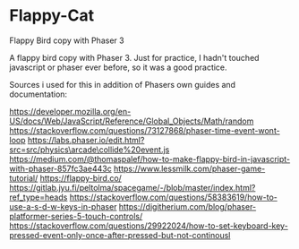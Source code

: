 # Flappy-Cat
Flappy Bird copy with Phaser 3

A flappy bird copy with Phaser 3. Just for practice, I hadn't touched javascript or phaser ever before, so it was a good practice. 

Sources i used for this in addition of Phasers own guides and documentation:

https://developer.mozilla.org/en-US/docs/Web/JavaScript/Reference/Global_Objects/Math/random
https://stackoverflow.com/questions/73127868/phaser-time-event-wont-loop
https://labs.phaser.io/edit.html?src=src/physics\arcade\collide%20event.js
https://medium.com/@thomaspalef/how-to-make-flappy-bird-in-javascript-with-phaser-857fc3ae443c
https://www.lessmilk.com/phaser-game-tutorial/
https://flappy-bird.co/
https://gitlab.jyu.fi/peltolma/spacegame/-/blob/master/index.html?ref_type=heads
https://stackoverflow.com/questions/58383619/how-to-use-a-s-d-w-keys-in-phaser
https://digitherium.com/blog/phaser-platformer-series-5-touch-controls/
https://stackoverflow.com/questions/29922024/how-to-set-keyboard-key-pressed-event-only-once-after-pressed-but-not-continousl